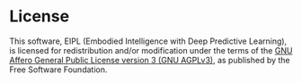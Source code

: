 # License

This software, EIPL (Embodied Intelligence with Deep Predictive Learning), is licensed for redistribution and/or modification under the terms of the [GNU Affero General Public License version 3 (GNU AGPLv3)](https://www.gnu.org/licenses/agpl-3.0.en.html), as published by the Free Software Foundation.
